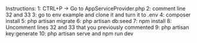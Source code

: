 Instructions:
1: CTRL+P -> Go to AppServiceProvider.php
2: comment line 32 and 33 
3: go to env example and clone it and turn it to .env
4: composer install
5: php artisan migrate
6: php artisan db:seed
7: npm install
8: Uncomment lines 32 and 33 that you previously commented
9: php artisan key:generate
10: php artisan serve and npm run dev
